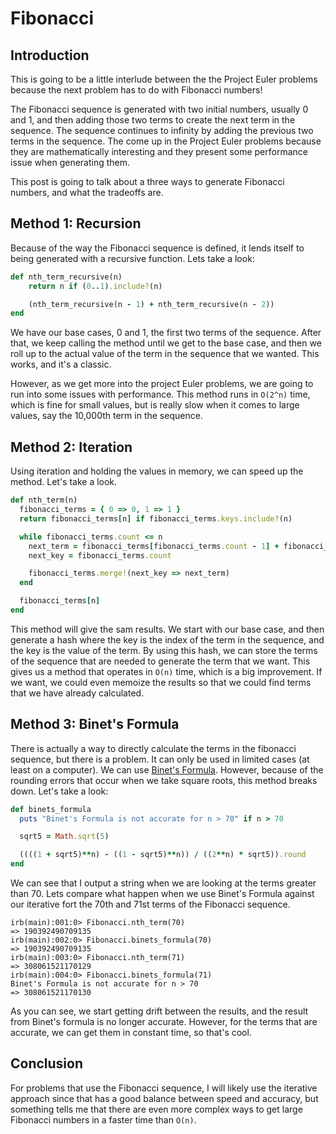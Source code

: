 # Fibonacci

## Introduction

This is going to be a little interlude between the the Project Euler problems because the next problem has to do with Fibonacci numbers! 

The Fibonacci sequence is generated with two initial numbers, usually 0 and 1, and then adding those two terms to create the next term in the sequence. The sequence continues to infinity by adding the previous two terms in the sequence. The come up in the Project Euler problems because they are mathematically interesting and they present some performance issue when generating them.

This post is going to talk about a three ways to generate Fibonacci numbers, and what the tradeoffs are. 

## Method 1: Recursion

Because of the way the Fibonacci sequence is defined, it lends itself to being generated with a recursive function. Lets take a look:

```ruby
def nth_term_recursive(n)
    return n if (0..1).include?(n)

    (nth_term_recursive(n - 1) + nth_term_recursive(n - 2))
end
```

We have our base cases, 0 and 1, the first two terms of the sequence. After that, we keep calling the method until we get to the base case, and then we roll up to the actual value of the term in the sequence that we wanted. This works, and it's a classic.

However, as we get more into the project Euler problems, we are going to run into some issues with performance. This method runs in `O(2^n)` time, which is fine for small values, but is really slow when it comes to large values, say the 10,000th term in the sequence.

## Method 2: Iteration

Using iteration and holding the values in memory, we can speed up the method. Let's take a look.

```ruby
def nth_term(n)
  fibonacci_terms = { 0 => 0, 1 => 1 }
  return fibonacci_terms[n] if fibonacci_terms.keys.include?(n)

  while fibonacci_terms.count <= n
    next_term = fibonacci_terms[fibonacci_terms.count - 1] + fibonacci_terms[fibonacci_terms.count - 2]
    next_key = fibonacci_terms.count

    fibonacci_terms.merge!(next_key => next_term)
  end

  fibonacci_terms[n]
end
```

This method will give the sam results. We start with our base case, and then generate a hash where the key is the index of the term in the sequence, and the key is the value of the term. By using this hash, we can store the terms of the sequence that are needed to generate the term that we want. This gives us a method that operates in `O(n)` time, which is a big improvement. If we want, we could even memoize the results so that we could find terms that we have already calculated.

## Method 3: Binet's Formula

There is actually a way to directly calculate the terms in the fibonacci sequence, but there is a problem. It can only be used in limited cases (at least on a computer). We can use [Binet's Formula](https://mathworld.wolfram.com/BinetsFibonacciNumberFormula.html). However, because of the rounding errors that occur when we take square roots, this method breaks down. Let's take a look:

```ruby
def binets_formula
  puts "Binet's Formula is not accurate for n > 70" if n > 70

  sqrt5 = Math.sqrt(5)

  ((((1 + sqrt5)**n) - ((1 - sqrt5)**n)) / ((2**n) * sqrt5)).round
end
```

We can see that I output a string when we are looking at the terms greater than 70. Lets compare what happen when we use Binet's Formula against our iterative fort the 70th and 71st terms of the Fibonacci sequence.

```
irb(main):001:0> Fibonacci.nth_term(70)
=> 190392490709135
irb(main):002:0> Fibonacci.binets_formula(70)
=> 190392490709135
irb(main):003:0> Fibonacci.nth_term(71)
=> 308061521170129
irb(main):004:0> Fibonacci.binets_formula(71)
Binet's Formula is not accurate for n > 70
=> 308061521170130
```

As you can see, we start getting drift between the results, and the result from Binet's formula is no longer accurate.
However, for the terms that are accurate, we can get them in constant time, so that's cool. 

## Conclusion

For problems that use the Fibonacci sequence, I will likely use the iterative approach since that has a good balance between speed and accuracy, but something tells me that there are even more complex ways to get large Fibonacci numbers in a faster time than `O(n)`.
